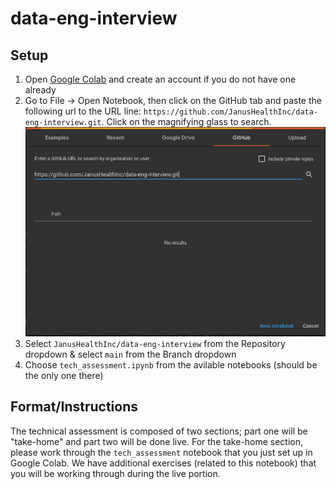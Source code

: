 # data-eng-interview

## Setup

1. Open [Google Colab](https://colab.research.google.com/) and create an account if you do not have one already
2. Go to File -> Open Notebook, then click on the GitHub tab and paste the following url to the URL line: `https://github.com/JanusHealthInc/data-eng-interview.git`. Click on the magnifying glass to search.
![Colab GitHub Setup](images/colab_repo_setup.png)
3. Select `JanusHealthInc/data-eng-interview` from the Repository dropdown & select `main` from the Branch dropdown
4. Choose `tech_assessment.ipynb` from the avilable notebooks (should be the only one there)

## Format/Instructions

The technical assessment is composed of two sections; part one will be "take-home" and part two will be done live. For the take-home section, please work through the `tech_assessment` notebook that you just set up in Google Colab. We have additional exercises (related to this notebook) that you will be working through during the live portion.
